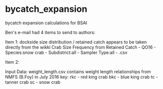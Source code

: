 # bycatch_expansion
bycatch expansion calculations for BSAI


Ben's e-mail had 4 items to send to authors:

Item 1: dockside size distribution / retained catch
appears to be taken directly from the wikki 
Crab Size Frequency from Retained Catch - QO16 - Species:snow crab - Subdistrict:all - Sampler Type:all - .csv

Item 2: 





Input Data:
weight_length.csv
contains weight length relationships from NMFS (B.Foy) in July 2016
key:
rkc - red king crab
bkc - blue king crab
tc - tanner crab
sc - snow crab
